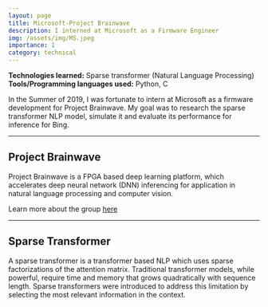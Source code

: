 ```yaml
---
layout: page
title: Microsoft-Project Brainwave 
description: I interned at Microsoft as a Firmware Engineer
img: /assets/img/MS.jpeg
importance: 1
category: technical
---
```


**Technologies learned:** Sparse transformer (Natural Language Processing)\
**Tools/Programming languages used:** Python, C

In the Summer of 2019, I was fortunate to intern at Microsoft as a firmware development for Project Brainwave. My goal was to research the sparse transformer NLP model, simulate it and evaluate its performance for inference for Bing.

<hr>

## Project Brainwave 

Project Brainwave is a FPGA based deep learning platform, which accelerates deep neural network (DNN) inferencing for application in natural language processing and computer vision. 

Learn more about the group <a href = "https://www.microsoft.com/en-us/research/project/project-brainwave/"> here </a>

<hr>

## Sparse Transformer 

A sparse transformer is a transformer based NLP which uses sparse factorizations of the attention matrix. Traditional transformer models, while powerful, require time and memory that grows quadratically with sequence length. Sparse transformers were introduced to address this limitation by selecting the most relevant information in the context. 
